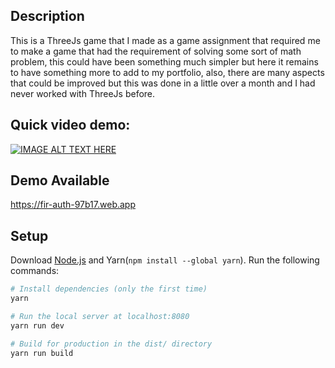 ## Description

This is a ThreeJs game that I made as a game assignment that required me to make a game that had the requirement of solving some sort of math problem, this could have been something much simpler but here it remains to have something more to add to my portfolio, also, there are many aspects that could be improved but this was done in a little over a month and I had never worked with ThreeJs before. 

## Quick video demo: 
[![IMAGE ALT TEXT HERE](https://img.youtube.com/vi/VKnYyXQ9cZs/0.jpg)](https://www.youtube.com/watch?v=VKnYyXQ9cZs)



## Demo Available

https://fir-auth-97b17.web.app

## Setup

Download [Node.js](https://nodejs.org/en/download/) and Yarn(`npm install --global yarn`).
Run the following commands:

```bash
# Install dependencies (only the first time)
yarn

# Run the local server at localhost:8080
yarn run dev

# Build for production in the dist/ directory
yarn run build
```
